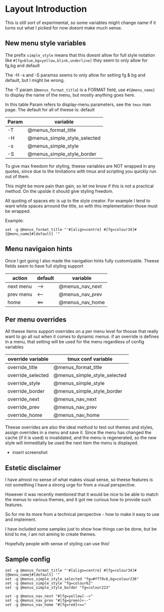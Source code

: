 # Layout Introduction

This is still sort of experimental, so some variables might change name
if it turns out what I picked for now doesnt make much sense.

## New menu style variables

The prefix `simple_style` means that this doesnt allow for full style notation
like `#[fg=blue,bg=yellow,blink,underline]` they seem to only allow for
fg,bg and default

The -H -s and -S paramss seems to only allow for setting fg & bg and default, but I might be wrong.

The -T param (`@menus_format_title`) is a FORMAT field, use `#{@menu_name}`
to display the name of the menu, but mostly anything goes here.

In this table Param refers to display-menu parameters, see the `tmux`
man page. The default for all of theese is: default

Param | variable
------|----------
-T    | @menus_format_title
-H    | @menus_simple_style_selected
-s    | @menus_simple_style
-S    | @menus_simple_style_border

To give max freedom for styling, theese variables are NOT wrapped in any quotes,
since due to the limitations with tmux and scripting you quickly run out of them.

This might be more pain than gain, so let me know if this is not a practical
method. On the upside it should give styling freedom.

All quoting of spaces etc is up to the style creator.
For example I tend to want white spaces arround the title, so with this
implementation those must be wrapped.

Example:

```tmux
set -g @menus_format_title "'#[align=centre] #[fg=colour34]#{@menu_name}#[default] '"
```

## Menu navigaion hints

Once I got going I also made the navigation hints fully customizable.
Theese fields seem to have full styling support

  action  |default|  variable
----------|-------|----------------
next menu |  -->  | @menus_nav_next
prev menu |  <--  | @menus_nav_prev
home      |  <==  | @menus_nav_home

## Per menu overrides

All theese items support overrides on a per menu level for thoose that
really want to go all out when it comes to dynamic menus.
if an override is defines in a menu, that setting will be used for the
menu regardless of config variables

override variable | tmux conf variable
------------------|-------------------
override_title    | @menus_format_title
override_selected | @menus_simple_style_selected
override_style    | @menus_simple_style
override_border   | @menus_simple_style_border
override_next     | @menus_nav_next
override_prev     | @menus_nav_prev
override_home     | @menus_nav_home

Theese overrides are also the ideal method to test out themes and styles,
assign overrides in a menu and save it. Since the menu has changed the
cache (if it is used) is invalidated, and the menu is regenerated,
so the new style will immeditally be used the next tiem the menu is displayed.

- insert screenshot

## Estetic disclaimer

I have almost no sense of what makes visual sense, so theese features is
not something I have a strong urge for from a visual perspective.

However it was recently mentioned that it would be nice to be able to match
the menus to various themes, and it got me curious how to provide such features.

So for me its more from a technical perspective - how to make it easy to use
and implement.

I have included some samples just to show how things can be done,
but be kind to me, I am not aiming to create themes.

Hopefully people with sense of styling can use this!

## Sample config

```tmux
set -g @menus_format_title "'#[align=centre] #[fg=colour34]#{@menu_name}#[default] '"
set -g @menus_simple_style_selected "fg=#ff79c6,bg=colour236"
set -g @menus_simple_style "fg=colour62"
set -g @menus_simple_style_border "fg=colour223"

set -g @menus_nav_next "#[fg=yellow]-->"
set -g @menus_nav_prev "#[fg=green]<--"
set -g @menus_nav_home "#[fg=red]<=="
```
